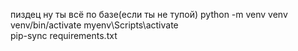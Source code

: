 пиздец
ну ты всё по базе(если ты не тупой)
python -m venv venv
venv/bin/activate
myenv\Scripts\activate  
pip-sync requirements.txt
